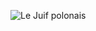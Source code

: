 ![Le Juif polonais](https://upload.wikimedia.org/wikipedia/commons/thumb/d/d1/Europe_in_1923.jpg/550px-Europe_in_1923.jpg)